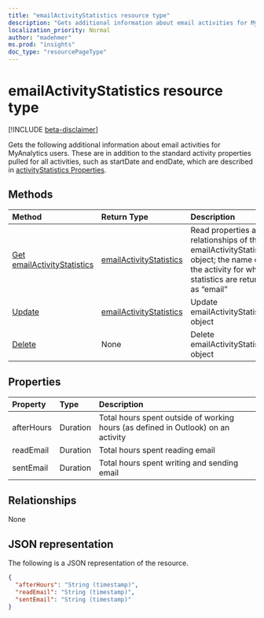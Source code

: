 ```yaml
---
title: "emailActivityStatistics resource type"
description: "Gets additional information about email activities for MyAnalytics users"
localization_priority: Normal
author: "madehmer"
ms.prod: "insights"
doc_type: "resourcePageType"
---
```


# emailActivityStatistics resource type

[!INCLUDE [beta-disclaimer](../../includes/beta-disclaimer.md)]

Gets the following additional information about email activities for MyAnalytics users. These are in addition to the standard activity properties pulled for all activities, such as startDate and endDate, which are described in [activityStatistics Properties](../resources/activitystatistics.md).

## Methods

| Method       | Return Type | Description |
|:-------------|:------------|:------------|
| [Get emailActivityStatistics](../api/emailactivitystatistics-get.md) | [emailActivityStatistics](emailactivitystatistics.md) | Read properties and relationships of the emailActivityStatistics object; the name of the activity for which statistics are returned as “email” |
| [Update](../api/emailactivitystatistics-update.md) | [emailActivityStatistics](emailactivitystatistics.md) | Update emailActivityStatistics object |
| [Delete](../api/emailactivitystatistics-delete.md) | None | Delete emailActivityStatistics object |

## Properties

| Property     | Type        | Description |
|:-------------|:------------|:------------|
|afterHours|Duration|Total hours spent outside of working hours (as defined in Outlook) on an activity|
|readEmail|Duration|Total hours spent reading email|
|sentEmail|Duration|Total hours spent writing and sending email|

## Relationships

None

## JSON representation

The following is a JSON representation of the resource.

<!-- {
  "blockType": "resource",
  "optionalProperties": [

  ],
  "@odata.type": "microsoft.graph.emailActivityStatistics",
  "baseType": ""
}-->

```json
{
  "afterHours": "String (timestamp)",
  "readEmail": "String (timestamp)",
  "sentEmail": "String (timestamp)"
}
```

<!-- uuid: 16cd6b66-4b1a-43a1-adaf-3a886856ed98
2019-02-04 14:57:30 UTC -->
<!-- {
  "type": "#page.annotation",
  "description": "emailActivityStatistics resource",
  "keywords": "",
  "section": "documentation",
  "tocPath": ""
}-->